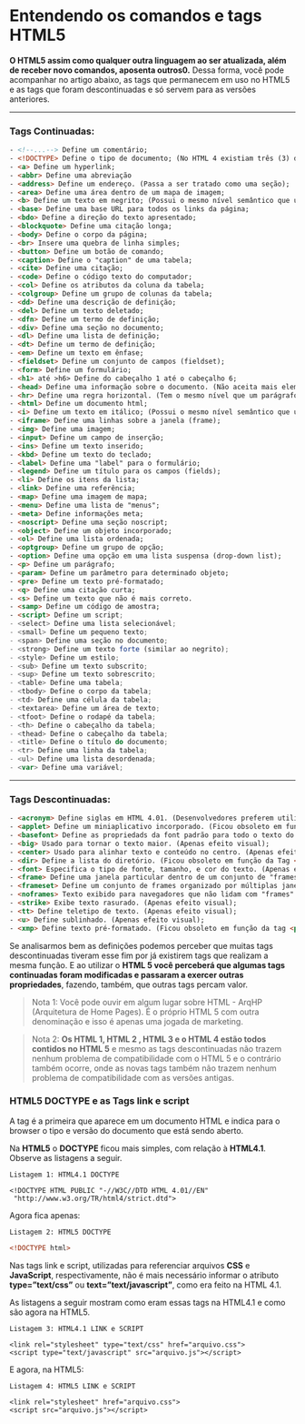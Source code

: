 # Entendendo os comandos e tags HTML5

**O HTML5 assim como qualquer outra linguagem ao ser atualizada, além de receber novo comandos, aposenta outros0.** Dessa forma, você pode acompanhar no artigo abaixo, as tags que permanecem em uso no HTML5 e as tags que foram descontinuadas e só servem para as versões anteriores.

---

### Tags Continuadas:
```html
- <!--...--> Define um comentário;
- <!DOCTYPE> Define o tipo de documento; (No HTML 4 existiam três (3) diferentes tipos de doctype, mas no HTML 5 temos apenas um (1) tipo <!DOCTYPE HTML>. É aqui que o navegador entende o tipo de documento e como ele deve interpretar as tags nele contidas.)
- <a> Define um hyperlink;
- <abbr> Define uma abreviação
- <address> Define um endereço. (Passa a ser tratado como uma seção);
- <area> Define uma área dentro de um mapa de imagem;
- <b> Define um texto em negrito; (Possui o mesmo nível semântico que um SPAN, e também o estilo de negrito no texto. Contudo, ele não dá nenhuma importância para o texto marcado com ele.)
- <base> Define uma base URL para todos os links da página;
- <bdo> Define a direção do texto apresentado;
- <blockquote> Define uma citação longa;
- <body> Define o corpo da página;
- <br> Insere uma quebra de linha simples;
- <button> Define um botão de comando;
- <caption> Define o "caption" de uma tabela;
- <cite> Define uma citação;
- <code> Define o código texto do computador;
- <col> Define os atributos da coluna da tabela;
- <colgroup> Define um grupo de colunas da tabela;
- <dd> Define uma descrição de definição;
- <del> Define um texto deletado;
- <dfn> Define um termo de definição;
- <div> Define uma seção no documento;
- <dl> Define uma lista de definição;
- <dt> Define um termo de definição;
- <em> Define um texto em ênfase;
- <fieldset> Define um conjunto de campos (fieldset);
- <form> Define um formulário;
- <h1> até >h6> Define do cabeçalho 1 até o cabeçalho 6;
- <head> Define uma informação sobre o documento. (Não aceita mais elementos Child como filho);
- <hr> Define uma regra horizontal. (Tem o mesmo nível que um parágrafo, mas também é utilizado para fazer separações e quebras de linha);
- <html> Define um documento html;
- <i> Define um texto em itálico; (Possui o mesmo nível semântico que um SPAN. O texto continua sendo itálico e para usuários de leitores de tela, a voz utilizada é modificada para indicar ênfase. É de grande valor e utilidade para marcar, termos técnicos, termos em outras linguagens etc.)
- <iframe> Define uma linhas sobre a janela (frame);
- <img> Define uma imagem;
- <input> Define um campo de inserção;
- <ins> Define um texto inserido;
- <kbd> Define um texto do teclado;
- <label> Define uma "label" para o formulário;
- <legend> Define um título para os campos (fields);
- <li> Define os itens da lista;
- <link> Define uma referência;
- <map> Define uma imagem de mapa;
- <menu> Define uma lista de "menus";
- <meta> Define informações meta;
- <noscript> Define uma seção noscript;
- <object> Define um objeto incorporado;
- <ol> Define uma lista ordenada;
- <optgroup> Define um grupo de opção;
- <option> Define uma opção em uma lista suspensa (drop-down list);
- <p> Define um parágrafo;
- <param> Define um parâmetro para determinado objeto;
- <pre> Define um texto pré-formatado;
- <q> Define uma citação curta;
- <s> Define um texto que não é mais correto.
- <samp> Define um código de amostra;
- <script> Define um script;
- <select> Define uma lista selecionável;
- <small> Define um pequeno texto;
- <span> Define uma seção no documento;
- <strong> Define um texto forte (similar ao negrito);
- <style> Define um estilo;
- <sub> Define um texto subscrito;
- <sup> Define um texto sobrescrito;
- <table> Define uma tabela;
- <tbody> Define o corpo da tabela;
- <td> Define uma célula da tabela;
- <textarea> Define um área de texto;
- <tfoot> Define o rodapé da tabela;
- <th> Define o cabeçalho da tabela;
- <thead> Define o cabeçalho da tabela;
- <title> Define o título do documento;
- <tr> Define uma linha da tabela;
- <ul> Define uma lista desordenada;
- <var> Define uma variável;
```


---

### Tags Descontinuadas:
```html
- <acronym> Define siglas em HTML 4.01. (Desenvolvedores preferem utilizar a tag <abbr>);
- <applet> Define um miniaplicativo incorporado. (Ficou obsoleto em função da tag <object>);
- <basefont> Define as propriedads da font padrão para todo o texto do documento. (Apenas efeito visual);
- <big> Usado para tornar o texto maior. (Apenas efeito visual);
- <center> Usado para alinhar texto e conteúdo no centro. (Apenas efeito visual);
- <dir> Define a lista do diretório. (Ficou obsoleto em função da Tag <ul>);
- <font> Especifica o tipo de fonte, tamanho, e cor do texto. (Apenas efeito visual);
- <frame> Define uma janela particular dentro de um conjunto de "frames". (Fere princípios de usabilidade e acessibilidade);
- <frameset> Define um conjunto de frames organizado por múltiplas janelas.(Fere princípios de usabilidade e acessibilidade);
- <noframes> Texto exibido para navegadores que não lidam com "frames". (Fere princípios de usabilidade e acessibilidade);
- <strike> Exibe texto rasurado. (Apenas efeito visual);
- <tt> Define teletipo de texto. (Apenas efeito visual);
- <u> Define sublinhado. (Apenas efeito visual);
- <xmp> Define texto pré-formatado. (Ficou obsoleto em função da tag <pre>);
```


Se analisarmos bem as definições podemos perceber que muitas tags descontinuadas tiveram esse fim por já existirem tags que realizam a mesma função. E ao utilizar o **HTML 5 você perceberá que algumas tags continuadas foram modificadas e passaram a exercer outras propriedades**, fazendo, também, que outras tags percam valor.

> Nota 1: Você pode ouvir em algum lugar sobre HTML - ArqHP (Arquitetura de Home Pages). É o próprio HTML 5 com outra denominação e isso é apenas uma jogada de marketing.

> Nota 2: **Os HTML 1, HTML 2 , HTML 3 e o HTML 4 estão todos contidos no HTML 5** e mesmo as tags descontinuadas não trazem nenhum problema de compatibilidade com o HTML 5 e o contrário também ocorre, onde as novas tags também não trazem nenhum problema de compatibilidade com as versões antigas.


### HTML5 DOCTYPE e as Tags link e script
A tag **<DOCTYPE>** é a primeira que aparece em um documento HTML e indica para o browser o tipo e versão do documento que está sendo aberto.

Na **HTML5** o **DOCTYPE** ficou mais simples, com relação à **HTML4.1**. Observe as listagens a seguir.


`Listagem 1: HTML4.1 DOCTYPE`
```hmtl
<!DOCTYPE HTML PUBLIC "-//W3C//DTD HTML 4.01//EN"
 "http://www.w3.org/TR/html4/strict.dtd">
```

Agora fica apenas:

`Listagem 2: HTML5 DOCTYPE`

```html
<!DOCTYPE html>
```

Nas tags link e script, utilizadas para referenciar arquivos **CSS** e **JavaScript**, respectivamente, não é mais necessário informar o atributo **type=”text/css”** ou **text=”text/javascript”**, como era feito na HTML 4.1.

As listagens a seguir mostram como eram essas tags na HTML4.1 e como são agora na HTML5.

`Listagem 3: HTML4.1 LINK e SCRIPT`
```hmtl
<link rel="stylesheet" type="text/css" href="arquivo.css">
<script type="text/javascript" src="arquivo.js"></script>
```

E agora, na HTML5:

`Listagem 4: HTML5 LINK e SCRIPT`
```hmtl
<link rel="stylesheet" href="arquivo.css">
<script src="arquivo.js"></script>
```

